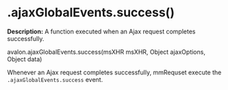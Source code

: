 .ajaxGlobalEvents.success()
===

**Description:** A function executed when an Ajax request completes successfully.

avalon.ajaxGlobalEvents.success(msXHR msXHR, Object ajaxOptions, Object data)

Whenever an Ajax request completes successfully, mmRequset execute the `.ajaxGlobalEvents.success` event.
